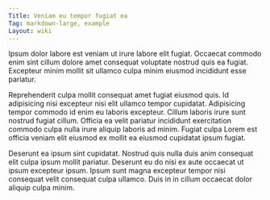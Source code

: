 ```yaml
---
Title: Veniam eu tempor fugiat ea
Tag: markdown-large, example
Layout: wiki
---
```

Ipsum dolor labore est veniam ut irure labore elit fugiat. Occaecat commodo enim sint cillum dolore amet consequat voluptate nostrud quis ea fugiat. Excepteur minim mollit sit ullamco culpa minim eiusmod incididunt esse pariatur.

Reprehenderit culpa mollit consequat amet fugiat eiusmod quis. Id adipisicing nisi excepteur nisi elit ullamco tempor cupidatat. Adipisicing tempor commodo id enim eu laboris excepteur. Cillum laboris irure sunt nostrud fugiat cillum. Officia ea velit pariatur incididunt exercitation commodo culpa nulla irure aliquip laboris ad minim. Fugiat culpa Lorem est officia veniam elit eiusmod ex mollit ea eiusmod cupidatat ipsum fugiat.

Deserunt ea ipsum sint cupidatat. Nostrud quis nulla duis anim consequat elit culpa ipsum mollit pariatur. Deserunt eu do nisi ex aute occaecat ut ipsum excepteur ipsum. Ipsum sunt magna excepteur tempor nisi consequat velit consequat culpa ullamco. Duis in in cillum occaecat dolor aliquip culpa minim.
